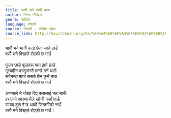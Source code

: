 ```yaml
---
title: भागौँ भने भागौँ कता
author: निमेष निखिल
genre: कविता
language: नेपाली
source: नेपाली - कविता कोश
source_link: http://kavitakosh.org/kk/%E0%A4%A8%E0%A4%BF%E0%A4%AE%E0%A5%87%E0%A4%B7_%E0%A4%A8%E0%A4%BF%E0%A4%96%E0%A4%BF%E0%A4%B2
---
```


भागौँ भने भागौँ कता छैना जाने ठाउँ  
बसौँ भने विरहले रोएको छ गाउँ  
   
फुल्न छाडे फूलहरू पात झर्न छाडे  
मूल्यहीन वस्तुजस्तै मान्छे मर्न थाले  
सबैभन्दा माया सस्तो छैन कुनै भाउ  
बसौँ भने विरहले रोएको छ गाउँ  
   
आफ्नाले नै धोखा दिए कसलाई भन्न जाऊँ  
हराएको आस्था मैले खोजी कहाँ पाऊँ  
सायद दुख रै'छ अर्को जिन्दगीको नाउँ  
बसौँ भने विरहले रोएको छ गाउँ।
